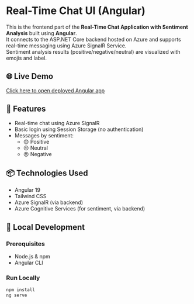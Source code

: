 # Real-Time Chat UI (Angular)

This is the frontend part of the **Real-Time Chat Application with Sentiment Analysis** built using **Angular**.  
It connects to the ASP.NET Core backend hosted on Azure and supports real-time messaging using Azure SignalR Service.  
Sentiment analysis results (positive/negative/neutral) are visualized with emojis and label.

## 🌐 Live Demo

[Click here to open deployed Angular app](https://salmon-sand-05cbce20f.6.azurestaticapps.net)  

## 🧩 Features

- Real-time chat using Azure SignalR
- Basic login using Session Storage (no authentication)
- Messages by sentiment:
  - 😊 Positive
  - 😐 Neutral
  - 😠 Negative

## 📦 Technologies Used

- Angular 19
- Tailwind CSS
- Azure SignalR (via backend)
- Azure Cognitive Services (for sentiment, via backend)

## 🧪 Local Development

### Prerequisites

- Node.js & npm
- Angular CLI

### Run Locally

```bash
npm install
ng serve
